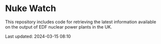 # Nuke Watch

This repository includes code for retrieving the latest information available on the output of EDF nuclear power plants in the UK.

Last updated: 2024-03-15 08:10